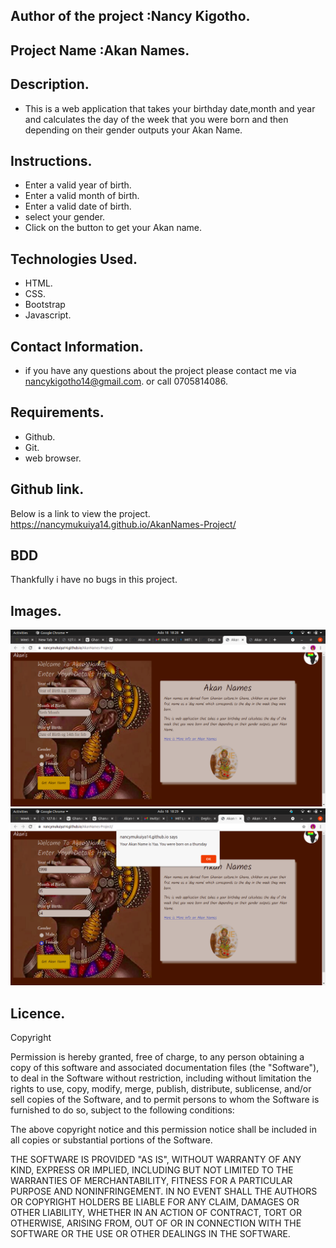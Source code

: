 ## Author of the project :Nancy Kigotho.
## Project Name :Akan Names.
## Description.
*  This is a web application that takes your birthday date,month and year and calculates the day of the week that you were born and then depending on their gender outputs your Akan Name.
## Instructions.
* Enter a valid year of birth.
* Enter a valid month of birth.
* Enter a valid date of birth.
* select your gender.
* Click on the button to get your Akan name.
## Technologies Used.
* HTML.
* CSS.
* Bootstrap
* Javascript.
## Contact Information.
* if you have any questions about the project please contact me via nancykigotho14@gmail.com.
or call 0705814086.
## Requirements.
* Github.
* Git.
* web browser.
## Github link.
Below is a link to view the project.
https://nancymukuiya14.github.io/AkanNames-Project/
## BDD
Thankfully i have no bugs in this project.

## Images.
<img src="./Assets/readmepic.png">
<img src="./Assets/readmepic2.png">

## Licence.
Copyright <YEAR> <COPYRIGHT HOLDER>

Permission is hereby granted, free of charge, to any person obtaining a copy of this software and associated documentation files (the "Software"), to deal in the Software without restriction, including without limitation the rights to use, copy, modify, merge, publish, distribute, sublicense, and/or sell copies of the Software, and to permit persons to whom the Software is furnished to do so, subject to the following conditions:

The above copyright notice and this permission notice shall be included in all copies or substantial portions of the Software.

THE SOFTWARE IS PROVIDED "AS IS", WITHOUT WARRANTY OF ANY KIND, EXPRESS OR IMPLIED, INCLUDING BUT NOT LIMITED TO THE WARRANTIES OF MERCHANTABILITY, FITNESS FOR A PARTICULAR PURPOSE AND NONINFRINGEMENT. IN NO EVENT SHALL THE AUTHORS OR COPYRIGHT HOLDERS BE LIABLE FOR ANY CLAIM, DAMAGES OR OTHER LIABILITY, WHETHER IN AN ACTION OF CONTRACT, TORT OR OTHERWISE, ARISING FROM, OUT OF OR IN CONNECTION WITH THE SOFTWARE OR THE USE OR OTHER DEALINGS IN THE SOFTWARE.